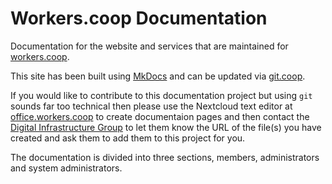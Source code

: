 Workers.coop Documentation
==========================

Documentation for the website and services that are maintained for
[workers.coop](https://workers.coop).

This site has been built using [MkDocs](https://www.mkdocs.org/) and can be
updated via [git.coop](https://git.coop/workers/docs).

If you would like to contribute to this documentation project but using `git`
sounds far too technical then please use the Nextcloud text editor at
[office.workers.coop](https://office.workers.coop/) to create documentaion
pages and then contact the [Digital Infrastructure
Group](https://forum.workers.coop/c/general/digital/7) to let them know the URL
of the file(s) you have created and ask them to add them to this project for
you.

The documentation is divided into three sections, members, administrators and
system administrators.

